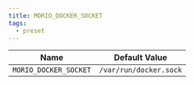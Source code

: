 ```yaml
---
title: MORIO_DOCKER_SOCKET
tags:
  - preset
---
```


<!-- MORIO_AUTO_GENERATED_CONTENT_STARTS - Manual changes made below will be overwritten -->

| Name                  | Default Value          |
| --------------------- | ---------------------- |
| `MORIO_DOCKER_SOCKET` | `/var/run/docker.sock` |

<!-- MORIO_AUTO_GENERATED_CONTENT_ENDS - Manual changes made above will be overwritten -->
